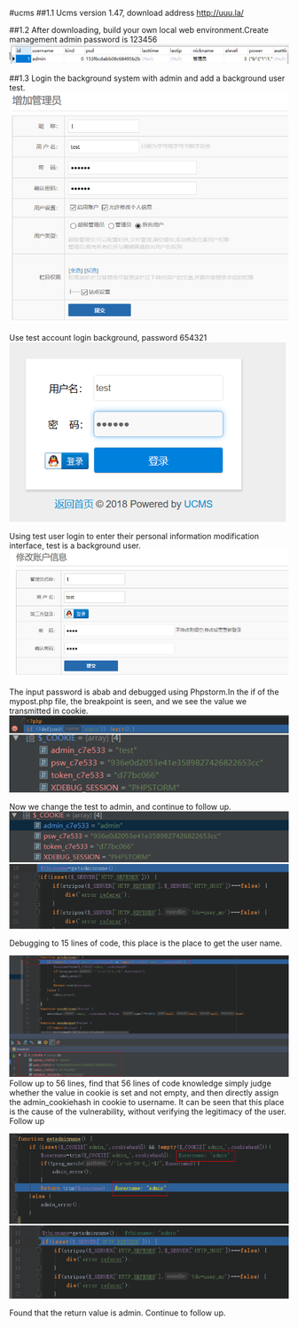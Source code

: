 #ucms
##1.1
Ucms version 1.47, download address http://uuu.la/

##1.2
After downloading, build your own local web environment.Create management admin password is 123456
![image](https://github.com/wwwws1234/ucms/blob/master/1.png)

##1.3
Login the background system with admin and add a background user test.
![image](https://github.com/wwwws1234/ucms/blob/master/2.png)


Use test account login background, password 654321
![image](https://github.com/wwwws1234/ucms/blob/master/3.png)


Using test user login to enter their personal information modification interface, test is a background user.
![image](https://github.com/wwwws1234/ucms/blob/master/4.png)



The input password is abab and debugged using Phpstorm.In the if of the mypost.php file, the breakpoint is seen, and we see the value we transmitted in cookie.
![image](https://github.com/wwwws1234/ucms/blob/master/5.png)
![image](https://github.com/wwwws1234/ucms/blob/master/6.png)

Now we change the test to admin, and continue to follow up.
![image](https://github.com/wwwws1234/ucms/blob/master/7.png)
![image](https://github.com/wwwws1234/ucms/blob/master/8.png)

Debugging to 15 lines of code, this place is the place to get the user name.

![image](https://github.com/wwwws1234/ucms/blob/master/9.png)
Follow up to 56 lines, find that 56 lines of code knowledge simply judge whether the value in cookie is set and not empty, and then directly assign the admin_cookiehash in cookie to username. It can be seen that this place is the cause of the vulnerability, without verifying the legitimacy of the user. Follow up

![image](https://github.com/wwwws1234/ucms/blob/master/10.png)
![image](https://github.com/wwwws1234/ucms/blob/master/11.png)


Found that the return value is admin. Continue to follow up.

